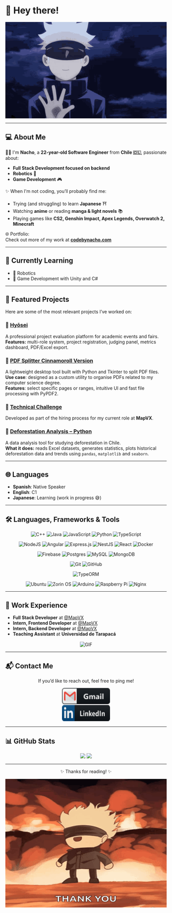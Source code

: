 # 👋 Hey there!  

<div align="center">
  <img height="300" width="700" alt="Hi There GIF" align="center" src="src/gif/hi-there.gif">
</div>  

---

## 💻 About Me  

👨‍💻 I'm **Nacho**, a **22-year-old Software Engineer** from **Chile 🇨🇱**, passionate about:  
- **Full Stack Development focused on backend**  
- **Robotics** 🤖  
- **Game Development** 🎮  

✨ When I'm not coding, you’ll probably find me:  
- Trying (and struggling) to learn **Japanese** ⛩️  
- Watching **anime** or reading **manga & light novels** 📚  
- Playing games like **CS2, Genshin Impact, Apex Legends, Overwatch 2, Minecraft**  

🌐 Portfolio:  
Check out more of my work at [**codebynacho.com**](https://codebynacho.com/)

---

## 🚀 Currently Learning  
 
- 🌟 Robotics  
- 🌟 Game Development with Unity and C#  

---

## 📌 Featured Projects  

Here are some of the most relevant projects I’ve worked on:

### 🔹 [**Hyōsei**](https://github.com/IgnacioBarraza/Hyosei_showcase)  
A professional project evaluation platform for academic events and fairs.  
**Features:** multi-role system, project registration, judging panel, metrics dashboard, PDF/Excel export.

### 🔹 [**PDF Splitter Cinnamoroll Version**](https://github.com/IgnacioBarraza/pdf_splitter)  
A lightweight desktop tool built with Python and Tkinter to split PDF files.  
**Use case**: designed as a custom utility to organise PDFs related to my computer science degree.  
**Features**: select specific pages or ranges, intuitive UI and fast file processing with PyPDF2.  

### 🔹 [**Technical Challenge**](https://github.com/IgnacioBarraza/Desafio_Tecnico_Lazarillo)  
Developed as part of the hiring process for my current role at **MapVX**.  

### 🔹 [**Deforestation Analysis – Python**](https://github.com/IgnacioBarraza/DeforestacionPython)  
A data analysis tool for studying deforestation in Chile.  
**What it does:** reads Excel datasets, generates statistics, plots historical deforestation data and trends using `pandas`, `matplotlib` and `seaborn`.

<!-- Puedes agregar más proyectos luego si deseas -->

---

## 🌐 Languages  

- **Spanish**: Native Speaker  
- **English**: C1  
- **Japanese**: Learning (work in progress 😅)  

---

## 🛠️ Languages, Frameworks & Tools  

<div align="center">

  ![C++](https://img.shields.io/badge/c++-%2300599C.svg?style=for-the-badge&logo=c%2B%2B&logoColor=white)
  ![Java](https://img.shields.io/badge/java-%23ED8B00.svg?style=for-the-badge&logo=openjdk&logoColor=white)
  ![JavaScript](https://img.shields.io/badge/javascript-%23323330.svg?style=for-the-badge&logo=javascript&logoColor=%23F7DF1E)
  ![Python](https://img.shields.io/badge/python-3670A0?style=for-the-badge&logo=python&logoColor=ffdd54)
  ![TypeScript](https://img.shields.io/badge/typescript-%23007ACC.svg?style=for-the-badge&logo=typescript&logoColor=white)

  ![NodeJS](https://img.shields.io/badge/node.js-6DA55F?style=for-the-badge&logo=node.js&logoColor=white)
  ![Angular](https://img.shields.io/badge/angular-%23DD0031.svg?style=for-the-badge&logo=angular&logoColor=white)
  ![Express.js](https://img.shields.io/badge/express.js-%23404d59.svg?style=for-the-badge&logo=express&logoColor=%2361DAFB)
  ![NestJS](https://img.shields.io/badge/nestjs-%23E0234E.svg?style=for-the-badge&logo=nestjs&logoColor=white)
  ![React](https://img.shields.io/badge/react-%2320232a.svg?style=for-the-badge&logo=react&logoColor=%2361DAFB)
  ![Docker](https://img.shields.io/badge/docker-%230db7ed.svg?style=for-the-badge&logo=docker&logoColor=white)

  ![Firebase](https://img.shields.io/badge/firebase-a08021?style=for-the-badge&logo=firebase&logoColor=ffcd34)
  ![Postgres](https://img.shields.io/badge/postgres-%23316192.svg?style=for-the-badge&logo=postgresql&logoColor=white)
  ![MySQL](https://img.shields.io/badge/mysql-4479A1.svg?style=for-the-badge&logo=mysql&logoColor=white)
  ![MongoDB](https://img.shields.io/badge/MongoDB-%234ea94b.svg?style=for-the-badge&logo=mongodb&logoColor=white)

  ![Git](https://img.shields.io/badge/git-%23F05033.svg?style=for-the-badge&logo=git&logoColor=white)
  ![GitHub](https://img.shields.io/badge/github-%23121011.svg?style=for-the-badge&logo=github&logoColor=white)

  ![TypeORM](https://img.shields.io/badge/TypeORM-FE0803.svg?style=for-the-badge&logo=typeorm&logoColor=white)

  ![Ubuntu](https://img.shields.io/badge/Ubuntu-E95420?style=for-the-badge&logo=ubuntu&logoColor=white)
  ![Zorin OS](https://img.shields.io/badge/-Zorin%20OS-%2310AAEB?style=for-the-badge&logo=zorin&logoColor=white)
  ![Arduino](https://img.shields.io/badge/-Arduino-00979D?style=for-the-badge&logo=Arduino&logoColor=white)
  ![Raspberry Pi](https://img.shields.io/badge/-Raspberry_Pi-C51A4A?style=for-the-badge&logo=Raspberry-Pi)
  ![Nginx](https://img.shields.io/badge/nginx-%23009639.svg?style=for-the-badge&logo=nginx&logoColor=white)
  
</div>

---

## 💼 Work Experience  

- **Full Stack Developer** at [@MapVX](https://mapvx.com/)  
- **Intern, Frontend Developer** at [@MapVX](https://mapvx.com/)  
- **Intern, Backend Developer** at [@MapVX](https://mapvx.com/)  
- **Teaching Assistant** at **Universidad de Tarapacá**  

<div align="center">
  <img height="300" width="700" alt="GIF" align="center" src="src/gif/japan-chieuki.gif">
</div>

---

## 📬 Contact Me  

<div align="center">  
If you’d like to reach out, feel free to ping me!  

<a href="mailto:ignacio.barraza.rioja@gmail.com"><img height="50" width="150" alt="Gmail" src="src/icons/gmail.png"></a>  
<a href="https://www.linkedin.com/in/ignacio-barraza-rioja/"><img height="50" width="150" alt="Linkedin" src="src/icons/linkedin.png"></a>  

</div>  

---

## 📊 GitHub Stats  

<div align="center">

<span>
  <img src="https://github-readme-stats.vercel.app/api?username=IgnacioBarraza&show_icons=true&theme=dark#gh-dark-mode-only" />
</span>
<span>
  <img src="https://github-readme-stats.vercel.app/api/top-langs/?username=IgnacioBarraza&layout=compact&theme=dark#gh-dark-mode-only" />
</span>

</div>

---

<div align="center">  
  <p>✨ Thanks for reading! ✨</p>  
  <img height="400" width="600" align="center" alt="GIF" src="src/gif/gojo-gojo-satoru.gif">  
</div>  

<!---
IgnacioBarraza/IgnacioBarraza is a ✨ special ✨ repository because its `README.md` (this file) appears on your GitHub profile.
You can click the Preview link to take a look at your changes.
--->
